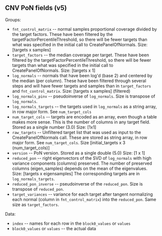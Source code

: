 
CNV PoN fields (v5)
-------------------

Groups:

- ``fnt_control_matrix`` -- normal samples proportional coverage divided by the target factors.  These have been filtered by the targetFactorPercentileThreshold, so there will be fewer targets than what was specified in the initial call to CreatePanelOfNormals.  Size:  \[targets x samples\]  
- ``target_factors`` --  the median coverage per target.  These have been filtered by the targetFactorPercentileThreshold, so there will be fewer targets than what was specified in the initial call to CreatePanelOfNormals.  Size:  \[targets x 1\]
- ``log_normals`` -- normals that have been log'd (base 2) and centered by the median (per column).  These have been filtered through several steps and will have fewer targets and samples than in ``target_factors`` and ``fnt_control_matrix``.  Size: \[targets x samples\] (filtered)
- ``log_normals_pinv`` -- pseudoinverse of ``log_normals``.  Size is transpose of ``log_normals``.
- ``log_normals_targets`` -- the targets used in ``log_normals`` as a string array, in row major form.  See ``num_target_cols``
- ``num_target_cols`` -- targets are encoded as an array, even though a table makes more sense.  This is the number of columns in any target field.  Stored as a single number (3.0) Size: \[1x1\]
- ``raw_targets`` -- Unfiltered target list that was used as input to the CreatePanelOfNormals call.  These are stored as string array, in row major form.  See ``num_target_cols``.  Size \[initial_targets x 3 (num_target_cols)\]
- ``version`` -- PoN version.  Stored as a single double (5.0) Size:  \[1 x 1\]
- ``reduced_pon`` -- right eigenvectors of the SVD of ``log_normals`` with high variance components (columns) preserved.  The number of preserved columns (eigen_samples) depends on the mean of the eigenvalues.  Size:  \[targets x eigensamples\]  The corresponding targets are in ``log_normals_targets``.
- ``reduced_pon_inverse`` -- pseudoinverse of the ``reduced_pon``.  Size is transpose of ``reduced_pon``.
- ``target_variances`` -- variance for each target after tangent normalizing each normal (column in ``fnt_control_matrix``) into the ``reduced_pon``.  Same size as ``target_factors``.

Data:

- ``index`` -- names for each row in the ``block0_values`` or ``values``
- ``block0_values`` or ``values`` -- the actual data

